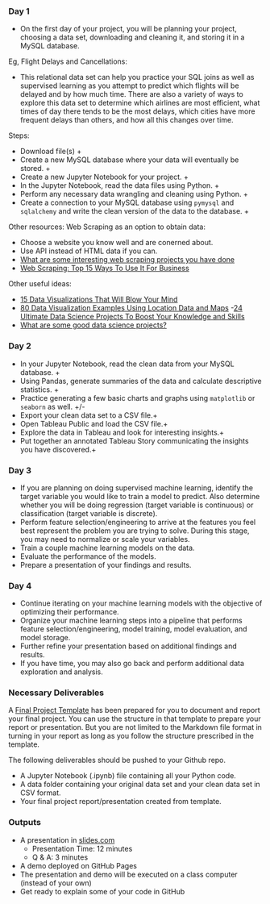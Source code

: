 ### Day 1
- On the first day of your project, you will be planning your project, choosing a data set, downloading and cleaning it, and storing it in a MySQL database.

Eg, Flight Delays and Cancellations:
- This relational data set can help you practice your SQL joins as well as supervised learning as you attempt to predict which flights will be delayed and by how much time. There are also a variety of ways to explore this data set to determine which airlines are most efficient, what times of day there tends to be the most delays, which cities have more frequent delays than others, and how all this changes over time.

Steps:
* Download file(s) +
* Create a new MySQL database where your data will eventually be stored. +
* Create a new Jupyter Notebook for your project. +
* In the Jupyter Notebook, read the data files using Python. +
* Perform any necessary data wrangling and cleaning using Python. +
* Create a connection to your MySQL database using `pymysql` and `sqlalchemy` and write the clean version of the data to the database. +

Other resources:
Web Scraping as an option to obtain data:
- Choose a website you know well and are conerned about. 
- Use API instead of HTML data if you can.
- [What are some interesting web scraping projects you have done](https://www.quora.com/What-are-some-interesting-web-scraping-projects-you-have-done)
- [Web Scraping: Top 15 Ways To Use It For Business](https://www.agenty.com/docs/blog/39/web-scraping-top-15-ways-to-use-it-for-business)

Other useful ideas:
- [15 Data Visualizations That Will Blow Your Mind](https://blog.udacity.com/2015/01/15-data-visualizations-will-blow-mind.html)
- [80 Data Visualization Examples Using Location Data and Maps](https://carto.com/blog/eighty-data-visualizations-examples-using-location-data-maps/)
-[24 Ultimate Data Science Projects To Boost Your Knowledge and Skills](https://www.analyticsvidhya.com/blog/2018/05/24-ultimate-data-science-projects-to-boost-your-knowledge-and-skills/)
- [What are some good data science projects?](https://www.quora.com/What-are-some-good-data-science-projects)

### Day 2
* In your Jupyter Notebook, read the clean data from your MySQL database. +
* Using Pandas, generate summaries of the data and calculate descriptive statistics. +
* Practice generating a few basic charts and graphs using `matplotlib` or `seaborn` as well. +/-
* Export your clean data set to a CSV file.+
* Open Tableau Public and load the CSV file.+
* Explore the data in Tableau and look for interesting insights.+
* Put together an annotated Tableau Story communicating the insights you have discovered.+

### Day 3
* If you are planning on doing supervised machine learning, identify the target variable you would like to train a model to predict. Also determine whether you will be doing regression (target variable is continuous) or classification (target variable is discrete).
* Perform feature selection/engineering to arrive at the features you feel best represent the problem you are trying to solve. During this stage, you may need to normalize or scale your variables.
* Train a couple machine learning models on the data.
* Evaluate the performance of the models.
* Prepare a presentation of your findings and results.

### Day 4
* Continue iterating on your machine learning models with the objective of optimizing their performance.
* Organize your machine learning steps into a pipeline that performs feature selection/engineering, model training, model evaluation, and model storage.
* Further refine your presentation based on additional findings and results.
* If you have time, you may also go back and perform additional data exploration and analysis.

### Necessary Deliverables
A [Final Project Template](final-project-template.md) has been prepared for you to document and report your final project. You can use the structure in that template to prepare your report or presentation. But you are not limited to the Markdown file format in turning in your report as long as you follow the structure prescribed in the template.

The following deliverables should be pushed to your Github repo.

* A Jupyter Notebook (.ipynb) file containing all your Python code.
* A data folder containing your original data set and your clean data set in CSV format.
* Your final project report/presentation created from template.

### Outputs
* A presentation in [slides.com](https://slides.com/)
    * Presentation Time: 12 minutes
    * Q & A: 3 minutes
* A demo deployed on GitHub Pages
* The presentation and demo will be executed on a class computer (instead of your own)
* Get ready to explain some of your code in GitHub
